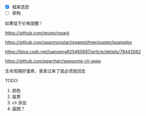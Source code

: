 # 

- [x] 框架选型
- [ ] 架构

如果低于价格提醒！

https://github.com/reugn/rspark

https://github.com/seanmonstar/reqwest/tree/master/examples

https://blog.csdn.net/luanpeng825485697/article/details/78442062

https://github.com/agarrharr/awesome-cli-apps

生命周期好蛋疼，我拿过来了就必须放回去

TODO: 
1. 颜色
2. 股票
3. cli 添加
4. 画图？